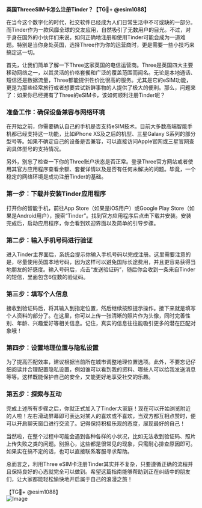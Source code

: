 **英国ThreeeSIM卡怎么注册Tinder？【TG💪+ @esim1088】**

在当今这个数字化的时代，社交软件已经成为人们日常生活中不可或缺的一部分。而Tinder作为一款风靡全球的交友应用，自然吸引了无数用户的目光。不过，对于身在国外的小伙伴们来说，如何正确地注册和使用Tinder可能会成为一道难题。特别是当你身处英国，选择Three作为你的运营商时，更是需要一些小技巧来搞定这一切。

首先，让我们简单了解一下Three这家英国的电信运营商。Three是英国四大主要移动网络之一，以其灵活的价格套餐和广泛的覆盖范围而闻名。无论是本地通话、短信还是数据流量，Three都能提供性价比很高的服务。尤其是它的eSIM功能，更是为那些经常旅行或者想要尝试新鲜事物的人提供了极大的便利。那么，问题来了：如果你已经拥有了Three的eSIM卡，该如何顺利注册Tinder呢？

### 准备工作：确保设备兼容与网络环境

在开始之前，你需要确认自己的手机是否支持eSIM技术。目前大多数高端智能手机都已经支持这一功能，比如iPhone XS及之后的机型、三星Galaxy S系列的部分型号等。如果不确定自己的设备是否兼容，可以直接访问Apple官网或三星官网查询具体型号的支持情况。

另外，别忘了检查一下你的Three账户状态是否正常。登录Three官方网站或者使用其官方应用程序查看余额、套餐详情以及是否有任何未解决的问题。毕竟，一个稳定的网络环境是成功注册Tinder的基础。

### 第一步：下载并安装Tinder应用程序

打开你的智能手机，前往App Store（如果是iOS用户）或Google Play Store（如果是Android用户），搜索“Tinder”。找到官方应用程序后点击下载并安装。安装完成后，启动应用程序，你会看到欢迎界面以及简单的引导步骤。

### 第二步：输入手机号码进行验证

进入Tinder主界面后，系统会提示你输入手机号码以完成注册。这里需要注意的是，尽量使用英国本地号码，因为这样可以避免国际长途费用，并且更容易获得当地朋友的好感度。输入号码后，点击“发送验证码”，随后你会收到一条来自Tinder的短信，里面包含6位数的验证码。

### 第三步：填写个人信息

接收到验证码后，将其输入到指定位置，然后继续按照提示操作。接下来就是填写个人资料的部分了。在这里，你可以上传一张清晰的照片作为头像，同时完善性别、年龄、兴趣爱好等相关信息。记住，真实的信息往往能吸引更多的潜在匹配对象哦！

### 第四步：设置地理位置与隐私设置

为了提高匹配效率，建议根据当前所在城市调整地理位置选项。此外，不要忘记仔细阅读并合理配置隐私设置，例如谁可以看到我的资料、哪些人可以给我发送消息等等。这样既能保护自己的安全，又能更好地享受社交的乐趣。

### 第五步：探索与互动

完成上述所有步骤之后，你就正式加入了Tinder大家庭！现在可以开始浏览附近的人啦！左右滑动屏幕即可表达对某人的喜欢或不喜欢，当双方都互相点赞时，便可以开启聊天窗口进行交流了。记得保持积极乐观的态度，展现最好的自己！

当然啦，在整个过程中可能会遇到各种各样的小状况，比如无法收到验证码、照片上传失败之类的问题。别担心，这些都是很常见的现象，只需耐心排查原因即可。如果实在搞不定的话，也可以直接联系客服寻求帮助。

总而言之，利用Three eSIM卡注册Tinder其实并不复杂，只要遵循正确的流程并且保持良好的心态就完全可以做到。希望这篇指南能够帮助到正在纠结中的朋友们，让大家都能轻松愉快地开启属于自己的浪漫之旅！

【TG💪+ @esim1088】  
![Image](https://i.postimg.cc/4NQfJmqS/Snipaste-2025-05-13-00-14-12.png)